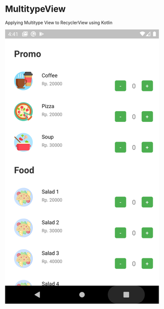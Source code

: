 # MultitypeView
Applying Multitype View to RecyclerView using Kotlin

![alt text](https://github.com/rizkikurniaa/MultitypeView/blob/master/app/src/main/res/drawable/ss.png?raw=true)

